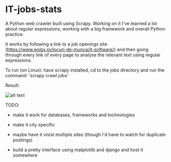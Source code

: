 # IT-jobs-stats

A Python web crawler built using Scrapy. Working on it I've learned a lot about regular expressions, working with a big framework and overall Python practice. 

It works by following a link to a job openings site (https://www.ejobs.ro/locuri-de-munca/it-software/) and then going through every link of every page to analyse the relevant text using regular expressions. 

To run (on Linux): have scrapy installed, cd to the jobs directory and run the command: 'scrapy crawl jobs'

Result:

![alt text](https://github.com/oftigus/IT-jobs-stats/blob/master/result.png)


TODO:

   - make it work for databases, frameworks and technologies 
    
   - make it city specific
    
   - maybe have it visist multiple sites (though I'd have to watch for duplicate postings)
    
   - build a pretty interface using matplotlib and django and host it somewhere
